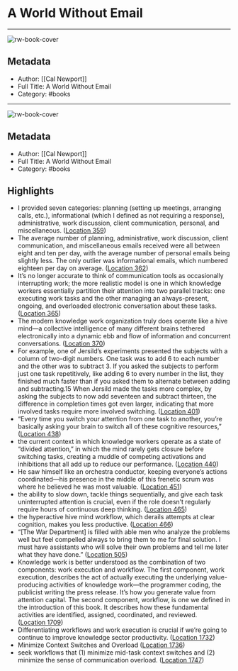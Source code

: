 # A World Without Email

---
![rw-book-cover](https://m.media-amazon.com/images/I/71lEttkam6L._SY160.jpg)

## Metadata
- Author: [[Cal Newport]]
- Full Title: A World Without Email
- Category: #books
---
![rw-book-cover](https://m.media-amazon.com/images/I/71lEttkam6L._SY160.jpg)

## Metadata
- Author: [[Cal Newport]]
- Full Title: A World Without Email
- Category: #books

## Highlights
- I provided seven categories: planning (setting up meetings, arranging calls, etc.), informational (which I defined as not requiring a response), administrative, work discussion, client communication, personal, and miscellaneous. ([Location 359](https://readwise.io/to_kindle?action=open&asin=B08BKSJX1M&location=359))
- The average number of planning, administrative, work discussion, client communication, and miscellaneous emails received were all between eight and ten per day, with the average number of personal emails being slightly less. The only outlier was informational emails, which numbered eighteen per day on average. ([Location 362](https://readwise.io/to_kindle?action=open&asin=B08BKSJX1M&location=362))
- It’s no longer accurate to think of communication tools as occasionally interrupting work; the more realistic model is one in which knowledge workers essentially partition their attention into two parallel tracks: one executing work tasks and the other managing an always-present, ongoing, and overloaded electronic conversation about these tasks. ([Location 365](https://readwise.io/to_kindle?action=open&asin=B08BKSJX1M&location=365))
- The modern knowledge work organization truly does operate like a hive mind—a collective intelligence of many different brains tethered electronically into a dynamic ebb and flow of information and concurrent conversations. ([Location 370](https://readwise.io/to_kindle?action=open&asin=B08BKSJX1M&location=370))
- For example, one of Jersild’s experiments presented the subjects with a column of two-digit numbers. One task was to add 6 to each number and the other was to subtract 3. If you asked the subjects to perform just one task repetitively, like adding 6 to every number in the list, they finished much faster than if you asked them to alternate between adding and subtracting.15 When Jersild made the tasks more complex, by asking the subjects to now add seventeen and subtract thirteen, the difference in completion times got even larger, indicating that more involved tasks require more involved switching. ([Location 401](https://readwise.io/to_kindle?action=open&asin=B08BKSJX1M&location=401))
- “Every time you switch your attention from one task to another, you’re basically asking your brain to switch all of these cognitive resources,” ([Location 438](https://readwise.io/to_kindle?action=open&asin=B08BKSJX1M&location=438))
- the current context in which knowledge workers operate as a state of “divided attention,” in which the mind rarely gets closure before switching tasks, creating a muddle of competing activations and inhibitions that all add up to reduce our performance. ([Location 440](https://readwise.io/to_kindle?action=open&asin=B08BKSJX1M&location=440))
- He saw himself like an orchestra conductor, keeping everyone’s actions coordinated—his presence in the middle of this frenetic scrum was where he believed he was most valuable. ([Location 451](https://readwise.io/to_kindle?action=open&asin=B08BKSJX1M&location=451))
- the ability to slow down, tackle things sequentially, and give each task uninterrupted attention is crucial, even if the role doesn’t regularly require hours of continuous deep thinking. ([Location 465](https://readwise.io/to_kindle?action=open&asin=B08BKSJX1M&location=465))
- the hyperactive hive mind workflow, which derails attempts at clear cognition, makes you less productive. ([Location 466](https://readwise.io/to_kindle?action=open&asin=B08BKSJX1M&location=466))
- “[The War Department] is filled with able men who analyze the problems well but feel compelled always to bring them to me for final solution. I must have assistants who will solve their own problems and tell me later what they have done.” ([Location 505](https://readwise.io/to_kindle?action=open&asin=B08BKSJX1M&location=505))
- Knowledge work is better understood as the combination of two components: work execution and workflow. The first component, work execution, describes the act of actually executing the underlying value-producing activities of knowledge work—the programmer coding, the publicist writing the press release. It’s how you generate value from attention capital. The second component, workflow, is one we defined in the introduction of this book. It describes how these fundamental activities are identified, assigned, coordinated, and reviewed. ([Location 1709](https://readwise.io/to_kindle?action=open&asin=B08BKSJX1M&location=1709))
- Differentiating workflows and work execution is crucial if we’re going to continue to improve knowledge sector productivity. ([Location 1732](https://readwise.io/to_kindle?action=open&asin=B08BKSJX1M&location=1732))
- Minimize Context Switches and Overload ([Location 1736](https://readwise.io/to_kindle?action=open&asin=B08BKSJX1M&location=1736))
- seek workflows that (1) minimize mid-task context switches and (2) minimize the sense of communication overload. ([Location 1747](https://readwise.io/to_kindle?action=open&asin=B08BKSJX1M&location=1747))
